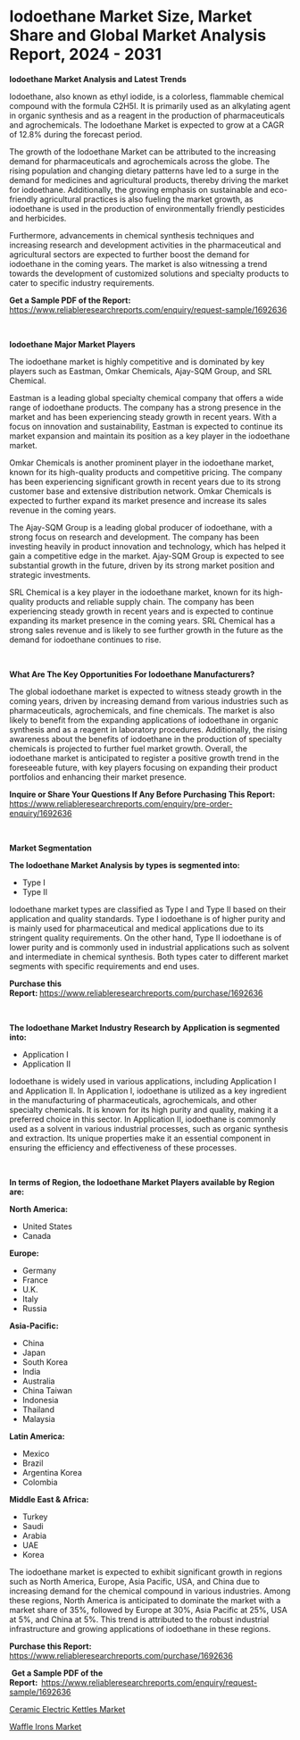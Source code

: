 <p><h1>Iodoethane Market Size, Market Share and Global Market Analysis Report, 2024 - 2031</h1></p><p><strong>Iodoethane Market Analysis and Latest Trends</strong></p>
<p><p>Iodoethane, also known as ethyl iodide, is a colorless, flammable chemical compound with the formula C2H5I. It is primarily used as an alkylating agent in organic synthesis and as a reagent in the production of pharmaceuticals and agrochemicals. The Iodoethane Market is expected to grow at a CAGR of 12.8% during the forecast period. </p><p>The growth of the Iodoethane Market can be attributed to the increasing demand for pharmaceuticals and agrochemicals across the globe. The rising population and changing dietary patterns have led to a surge in the demand for medicines and agricultural products, thereby driving the market for iodoethane. Additionally, the growing emphasis on sustainable and eco-friendly agricultural practices is also fueling the market growth, as iodoethane is used in the production of environmentally friendly pesticides and herbicides.</p><p>Furthermore, advancements in chemical synthesis techniques and increasing research and development activities in the pharmaceutical and agricultural sectors are expected to further boost the demand for iodoethane in the coming years. The market is also witnessing a trend towards the development of customized solutions and specialty products to cater to specific industry requirements.</p></p>
<p><strong>Get a Sample PDF of the Report:&nbsp;</strong> <a href="https://www.reliableresearchreports.com/enquiry/request-sample/1692636">https://www.reliableresearchreports.com/enquiry/request-sample/1692636</a></p>
<p>&nbsp;</p>
<p><strong>Iodoethane Major Market Players</strong></p>
<p><p>The iodoethane market is highly competitive and is dominated by key players such as Eastman, Omkar Chemicals, Ajay-SQM Group, and SRL Chemical. </p><p>Eastman is a leading global specialty chemical company that offers a wide range of iodoethane products. The company has a strong presence in the market and has been experiencing steady growth in recent years. With a focus on innovation and sustainability, Eastman is expected to continue its market expansion and maintain its position as a key player in the iodoethane market.</p><p>Omkar Chemicals is another prominent player in the iodoethane market, known for its high-quality products and competitive pricing. The company has been experiencing significant growth in recent years due to its strong customer base and extensive distribution network. Omkar Chemicals is expected to further expand its market presence and increase its sales revenue in the coming years.</p><p>The Ajay-SQM Group is a leading global producer of iodoethane, with a strong focus on research and development. The company has been investing heavily in product innovation and technology, which has helped it gain a competitive edge in the market. Ajay-SQM Group is expected to see substantial growth in the future, driven by its strong market position and strategic investments.</p><p>SRL Chemical is a key player in the iodoethane market, known for its high-quality products and reliable supply chain. The company has been experiencing steady growth in recent years and is expected to continue expanding its market presence in the coming years. SRL Chemical has a strong sales revenue and is likely to see further growth in the future as the demand for iodoethane continues to rise.</p></p>
<p>&nbsp;</p>
<p><strong>What Are The Key Opportunities For Iodoethane Manufacturers?</strong></p>
<p><p>The global iodoethane market is expected to witness steady growth in the coming years, driven by increasing demand from various industries such as pharmaceuticals, agrochemicals, and fine chemicals. The market is also likely to benefit from the expanding applications of iodoethane in organic synthesis and as a reagent in laboratory procedures. Additionally, the rising awareness about the benefits of iodoethane in the production of specialty chemicals is projected to further fuel market growth. Overall, the iodoethane market is anticipated to register a positive growth trend in the foreseeable future, with key players focusing on expanding their product portfolios and enhancing their market presence.</p></p>
<p><strong>Inquire or Share Your Questions If Any Before Purchasing This Report:</strong> <a href="https://www.reliableresearchreports.com/enquiry/pre-order-enquiry/1692636">https://www.reliableresearchreports.com/enquiry/pre-order-enquiry/1692636</a></p>
<p>&nbsp;</p>
<p><strong>Market Segmentation</strong></p>
<p><strong>The Iodoethane Market Analysis by types is segmented into:</strong></p>
<p><ul><li>Type I</li><li>Type II</li></ul></p>
<p><p>Iodoethane market types are classified as Type I and Type II based on their application and quality standards. Type I iodoethane is of higher purity and is mainly used for pharmaceutical and medical applications due to its stringent quality requirements. On the other hand, Type II iodoethane is of lower purity and is commonly used in industrial applications such as solvent and intermediate in chemical synthesis. Both types cater to different market segments with specific requirements and end uses.</p></p>
<p><strong>Purchase this Report:&nbsp;</strong><a href="https://www.reliableresearchreports.com/purchase/1692636">https://www.reliableresearchreports.com/purchase/1692636</a></p>
<p>&nbsp;</p>
<p><strong>The Iodoethane Market Industry Research by Application is segmented into:</strong></p>
<p><ul><li>Application I</li><li>Application II</li></ul></p>
<p><p>Iodoethane is widely used in various applications, including Application I and Application II. In Application I, iodoethane is utilized as a key ingredient in the manufacturing of pharmaceuticals, agrochemicals, and other specialty chemicals. It is known for its high purity and quality, making it a preferred choice in this sector. In Application II, iodoethane is commonly used as a solvent in various industrial processes, such as organic synthesis and extraction. Its unique properties make it an essential component in ensuring the efficiency and effectiveness of these processes.</p></p>
<p>&nbsp;</p>
<p><strong>In terms of Region, the Iodoethane Market Players available by Region are:</strong></p>
<p>
    <p> <strong> North America: </strong>
        <ul>
            <li>United States</li>
            <li>Canada</li>
        </ul>
        </p> 
    <p> <strong> Europe: </strong>
        <ul>
            <li>Germany</li>
            <li>France</li>
            <li>U.K.</li>
            <li>Italy</li>
            <li>Russia</li>
        </ul>
        </p> 
    <p> <strong> Asia-Pacific: </strong>
        <ul>
            <li>China</li>
            <li>Japan</li>
            <li>South Korea</li>
            <li>India</li>
            <li>Australia</li>
            <li>China Taiwan</li>
            <li>Indonesia</li>
            <li>Thailand</li>
            <li>Malaysia</li>
        </ul>
        </p> 
    <p> <strong> Latin America: </strong>
        <ul>
            <li>Mexico</li>
            <li>Brazil</li>
            <li>Argentina Korea</li>
            <li>Colombia</li>
        </ul>
        </p> 
    <p> <strong> Middle East & Africa: </strong>
        <ul>
            <li>Turkey</li>
            <li>Saudi</li>
            <li>Arabia</li>
            <li>UAE</li>
            <li>Korea</li>
        </ul>
    </p>
    </p>
<p><p>The iodoethane market is expected to exhibit significant growth in regions such as North America, Europe, Asia Pacific, USA, and China due to increasing demand for the chemical compound in various industries. Among these regions, North America is anticipated to dominate the market with a market share of 35%, followed by Europe at 30%, Asia Pacific at 25%, USA at 5%, and China at 5%. This trend is attributed to the robust industrial infrastructure and growing applications of iodoethane in these regions.</p></p>
<p><strong>Purchase this Report: </strong><a href="https://www.reliableresearchreports.com/purchase/1692636">https://www.reliableresearchreports.com/purchase/1692636</a></p>
<p>&nbsp;<strong>Get a Sample PDF of the Report:&nbsp;&nbsp;</strong><a href="https://www.reliableresearchreports.com/enquiry/request-sample/1692636">https://www.reliableresearchreports.com/enquiry/request-sample/1692636</a></p>
<p><strong></strong></p>
<p><p><a href="https://issuu.com/reportprime-2/docs/ceramic-electric-kettles-market-size-2030.pptx">Ceramic Electric Kettles Market</a></p><p><a href="https://issuu.com/reportprime-2/docs/waffle-irons-market-size-2030.pptx">Waffle Irons Market</a></p></p>